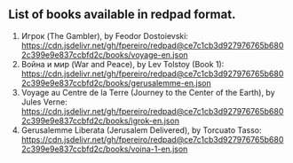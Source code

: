 ## List of books available in redpad format.

1) Игрок (The Gambler), by Feodor Dostoievski: https://cdn.jsdelivr.net/gh/fpereiro/redpad@ce7c1cb3d927976765b6802c399e9e837ccbfd2c/books/voyage-en.json
2) Война и мир (War and Peace), by Lev Tolstoy (Book 1): https://cdn.jsdelivr.net/gh/fpereiro/redpad@ce7c1cb3d927976765b6802c399e9e837ccbfd2c/books/gerusalemme-en.json
3) Voyage au Centre de la Terre (Journey to the Center of the Earth), by Jules Verne: https://cdn.jsdelivr.net/gh/fpereiro/redpad@ce7c1cb3d927976765b6802c399e9e837ccbfd2c/books/igrok-en.json
4) Gerusalemme Liberata (Jerusalem Delivered), by Torcuato Tasso: https://cdn.jsdelivr.net/gh/fpereiro/redpad@ce7c1cb3d927976765b6802c399e9e837ccbfd2c/books/voina-1-en.json
